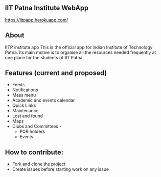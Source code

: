 ## IIT Patna Institute WebApp
https://iitpapp.herokuapp.com/

## About
IITP institute app
This is the official app for Indian Institute of Technology Patna.
Its main motive is to organise all the resources needed frequently at one place for the students of IIT Patna.

## Features (current and proposed)
* Feeds
* Notifications
* Mess menu
* Academic and events calendar
* Quick Links
* Maintenance
* Lost and found
* Maps
* Clubs and Committees - 
  * POR holders
  * Events
  

## How to contribute:
* Fork and clone the project
* Create issues before starting work on any issue
